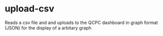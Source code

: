 # upload-csv
Reads a csv file and and uploads to the QCPC dashboard in graph format (JSON) for the display of a arbitary graph
